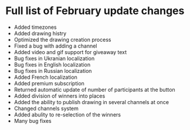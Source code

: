# Full list of February update changes 

- Added timezones
- Added drawing histry
- Optimized the drawing creation process
- Fixed a bug with adding a channel
- Added video and gif support for giveaway text
- Bug fixes in Ukranian localization
- Bug fixes in English localization
- Bug fixes in Russian localization
- Added French localization
- Added premium subscription
- Returned automatic update of number of participants at the button
- Added division of winners into places
- Added the ability to publish drawing in several channels at once
- Changed channels system 
- Added abulity to re-selection of the winners
- Many bug fixes 
